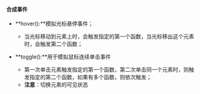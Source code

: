 #### 合成事件
- **hover():**模拟光标悬停事件；
    - 当光标移动到元素上时，会触发指定的第一个函数，当光标移出这个元素时，会触发第二个函数；

- **toggle():**用于模拟鼠标连续单击事件
    - 第一次单击元素触发指定的第一个函数，第二次单击同一个元素时，则触发指定的第二个函数，如果有多个函数，则依次触发；
    - **注意**：切换元素的可见状态